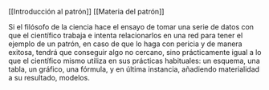 [[Introducción al patrón]]
[[Materia del patrón]]


Si el filósofo de la ciencia hace el ensayo de tomar una serie de datos con que el científico trabaja e intenta relacionarlos en una red para tener el ejemplo de un patrón, en caso de que lo haga con pericia y de manera exitosa, tendrá que conseguir algo no cercano, sino prácticamente igual a lo que el científico mismo utiliza en sus prácticas habituales: un esquema, una tabla, un gráfico, una fórmula, y en última instancia, añadiendo materialidad a su resultado, modelos.
